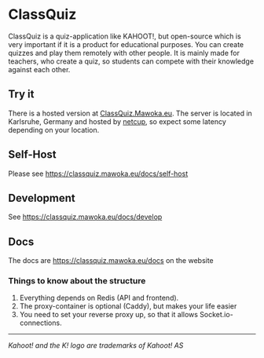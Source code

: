 # ClassQuiz

ClassQuiz is a quiz-application like KAHOOT!, but open-source which is very important if it is a product for educational
purposes. You can create quizzes and play them remotely with other people. It is mainly made for teachers, who create a
quiz, so students can compete with their knowledge against each other.

## Try it

There is a hosted version at [ClassQuiz.Mawoka.eu](https://classquiz.mawoka.eu?utm_medium=Github&utm_source=Readme). The
server is located in Karlsruhe, Germany and hosted by [netcup](https://mawoka.eu/redir?token=2), so expect some latency
depending on your location.

## Self-Host

Please see https://classquiz.mawoka.eu/docs/self-host

## Development

See https://classquiz.mawoka.eu/docs/develop

## Docs

The docs are https://classquiz.mawoka.eu/docs on the website

### Things to know about the structure

1. Everything depends on Redis (API and frontend).
2. The proxy-container is optional (Caddy), but makes your life easier
3. You need to set your reverse proxy up, so that it allows Socket.io-connections.

---
*Kahoot! and the K! logo are trademarks of Kahoot! AS*